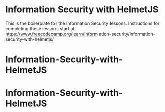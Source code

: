 # Information Security with HelmetJS

This is the boilerplate for the Information Security lessons. Instructions for completing these lessons start at https://www.freecodecamp.org/learn/inform
ation-security/information-security-with-helmetjs/
# Information-Security-with-HelmetJS
# Information-Security-with-HelmetJS
